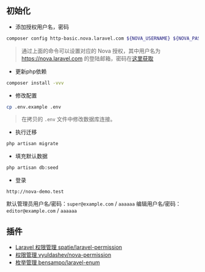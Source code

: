 ## 初始化

-   添加授权用户名，密码

```bash
composer config http-basic.nova.laravel.com ${NOVA_USERNAME} ${NOVA_PASSWORD}
```

> 通过上面的命令可以设置对应的 Nova 授权，其中用户名为 https://nova.laravel.com 的登陆邮箱，密码在[这里获取](https://nova.laravel.com/settings#password)

- 更新php依赖

```bash
composer install -vvv
```

- 修改配置

```bash
cp .env.example .env
```

> 在拷贝的 `.env` 文件中修改数据库连接。

- 执行迁移

```bash
php artisan migrate
```

- 填充默认数据

```bash
php artisan db:seed
```

- 登录

```
http://nova-demo.test
```

默认管理员用户名/密码：`super@example.com` / `aaaaaa`
编辑用户名/密码：`editor@example.com` / `aaaaaa`


## 插件

-   [Laravel 权限管理 spatie/laravel-permission](https://github.com/spatie/laravel-permission)
-   [权限管理 vyuldashev/nova-permission](https://github.com/vyuldashev/nova-permission)
-   [枚举管理 bensampo/laravel-enum](https://github.com/BenSampo/laravel-enum)
